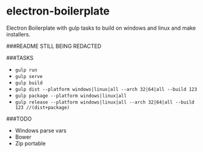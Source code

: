 # electron-boilerplate
Electron Boilerplate with gulp tasks to build on windows and linux and make installers.


###README STILL BEING REDACTED


###TASKS

- `gulp run`
- `gulp serve`
- `gulp build`
- `gulp dist --platform windows|linux|all --arch 32|64|all --build 123`
- `gulp package --platform windows|linux|all`
- `gulp release --platform windows|linux|all --arch 32|64|all --build 123 //(dist+package)`


###TODO

- Windows parse vars
- Bower
- Zip portable
